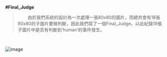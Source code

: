 **#Final_Judge**<br/>
>&nbsp;&nbsp;&nbsp;&nbsp;&nbsp;&nbsp;&nbsp;&nbsp;由於我們系統的設計為一次處理一張80x80的圖片，而總共會有18張80x80的子圖片要做判斷，因此我們寫了一個Final_Judge，以此紀錄18張子圖片中是否有判斷到’human’的事件發生。

</br>

![image](https://github.com/user-attachments/assets/c95e7c32-40e4-4455-b16f-9962a4a7a46b)
